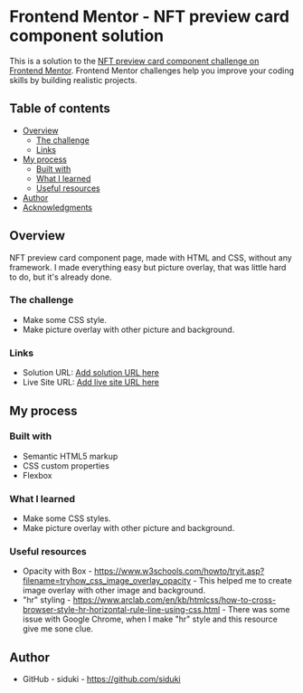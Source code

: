 # Frontend Mentor - NFT preview card component solution

This is a solution to the [NFT preview card component challenge on Frontend Mentor](https://www.frontendmentor.io/challenges/nft-preview-card-component-SbdUL_w0U). Frontend Mentor challenges help you improve your coding skills by building realistic projects. 

## Table of contents

- [Overview](#overview)
  - [The challenge](#the-challenge)
  - [Links](#links)
- [My process](#my-process)
  - [Built with](#built-with)
  - [What I learned](#what-i-learned)
  - [Useful resources](#useful-resources)
- [Author](#author)
- [Acknowledgments](#acknowledgments)

## Overview

NFT preview card component page, made with HTML and CSS, without any framework. I made everything easy but picture overlay, that was little hard to do, but it's already done.

### The challenge

- Make some CSS style.
- Make picture overlay with other picture and background.


### Links

- Solution URL: [Add solution URL here]([https://your-solution-url.com](https://github.com/siduki/nft-preview-card-component-main))
- Live Site URL: [Add live site URL here]([https://your-live-site-url.com](https://siduki.github.io/nft-preview-card-component-main/))

## My process

### Built with

- Semantic HTML5 markup
- CSS custom properties
- Flexbox

### What I learned

- Make some CSS styles.
- Make picture overlay with other picture and background.

### Useful resources

- Opacity with Box - https://www.w3schools.com/howto/tryit.asp?filename=tryhow_css_image_overlay_opacity - This helped me to create image overlay with other image and background.
- "hr" styling - https://www.arclab.com/en/kb/htmlcss/how-to-cross-browser-style-hr-horizontal-rule-line-using-css.html - There was some issue with Google Chrome, when I make "hr" style and this resource give me sone clue.

## Author

- GitHub - siduki - https://github.com/siduki

